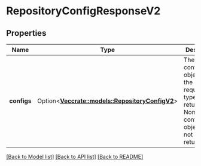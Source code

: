 # RepositoryConfigResponseV2

## Properties

Name | Type | Description | Notes
------------ | ------------- | ------------- | -------------
**configs** | Option<[**Vec<crate::models::RepositoryConfigV2>**](RepositoryConfig_V2.md)> | The existing configuration objects for the requested types will be returned. Non-existing config objects will not be returned. | [optional]

[[Back to Model list]](../README.md#documentation-for-models) [[Back to API list]](../README.md#documentation-for-api-endpoints) [[Back to README]](../README.md)


